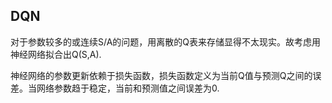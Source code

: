 ## DQN

对于参数较多的或连续S/A的问题，用离散的Q表来存储显得不太现实。故考虑用神经网络拟合出Q(S,A).

神经网络的参数更新依赖于损失函数，损失函数定义为当前Q值与预测Q之间的误差。当网络参数趋于稳定，当前和预测值之间误差为0.